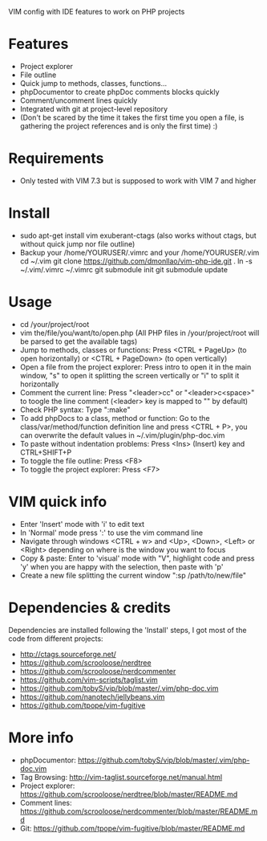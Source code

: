 VIM config with IDE features to work on PHP projects

Features
========
* Project explorer
* File outline
* Quick jump to methods, classes, functions...
* phpDocumentor to create phpDoc comments blocks quickly
* Comment/uncomment lines quickly
* Integrated with git at project-level repository
* (Don't be scared by the time it takes the first time you open a file, is gathering the project references and is only the first time) :)

Requirements
============
* Only tested with VIM 7.3 but is supposed to work with VIM 7 and higher

Install
=======
* sudo apt-get install vim exuberant-ctags (also works without ctags, but without quick jump nor file outline)
* Backup your /home/YOURUSER/.vimrc and your /home/YOURUSER/.vim
  cd ~/.vim
  git clone https://github.com/dmonllao/vim-php-ide.git .
  ln -s ~/.vim/.vimrc ~/.vimrc
  git submodule init
  git submodule update

Usage
=====
* cd /your/project/root
* vim the/file/you/want/to/open.php  (All PHP files in /your/project/root will be parsed to get the available tags)
* Jump to methods, classes or functions: Press \<CTRL + PageUp\> (to open horizontally) or \<CTRL + PageDown\> (to open vertically)
* Open a file from the project explorer: Press intro to open it in the main window, "s" to open it splitting the screen vertically or "i" to split it horizontally
* Comment the current line: Press "\<leader\>cc" or "\<leader\>c\<space\>" to toogle the line comment (\<leader\> key is mapped to "\" by default)
* Check PHP syntax: Type ":make"
* To add phpDocs to a class, method or function: Go to the class/var/method/function definition line and press \<CTRL + P\>, you can overwrite the default values in ~/.vim/plugin/php-doc.vim
* To paste without indentation problems: Press \<Ins\> (Insert) key and CTRL+SHIFT+P
* To toggle the file outline: Press \<F8\>
* To toggle the project explorer: Press \<F7\>

VIM quick info
==============
* Enter 'Insert' mode with 'i' to edit text
* In 'Normal' mode press ':' to use the vim command line
* Navigate through windows \<CTRL + w\> and \<Up\>, \<Down\>, \<Left\> or \<Right\> depending on where is the window you want to focus
* Copy & paste: Enter to 'visual' mode with "V", highlight code and press 'y' when you are happy with the selection, then paste with 'p'
* Create a new file splitting the current window ":sp /path/to/new/file"

Dependencies & credits
======================

Dependencies are installed following the 'Install' steps, I got most of the code from different projects:
* http://ctags.sourceforge.net/
* https://github.com/scrooloose/nerdtree
* https://github.com/scrooloose/nerdcommenter
* https://github.com/vim-scripts/taglist.vim
* https://github.com/tobyS/vip/blob/master/.vim/php-doc.vim
* https://github.com/nanotech/jellybeans.vim
* https://github.com/tpope/vim-fugitive

More info
=========
* phpDocumentor: https://github.com/tobyS/vip/blob/master/.vim/php-doc.vim
* Tag Browsing: http://vim-taglist.sourceforge.net/manual.html
* Project explorer: https://github.com/scrooloose/nerdtree/blob/master/README.md
* Comment lines: https://github.com/scrooloose/nerdcommenter/blob/master/README.md
* Git: https://github.com/tpope/vim-fugitive/blob/master/README.md
